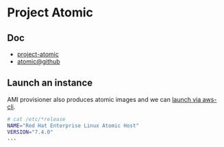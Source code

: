 # Project Atomic

## Doc

* [project-atomic](http://www.projectatomic.io)
* [atomic@github](https://github.com/projectatomic)

## Launch an instance

AMI provisioner also produces atomic images and we can [launch via aws-cli](https://github.com/hongkailiu/svt-case-doc/blob/master/ec2/ec2.md#atomic-host).

```sh
# cat /etc/*release
NAME="Red Hat Enterprise Linux Atomic Host"
VERSION="7.4.0"
...
```
